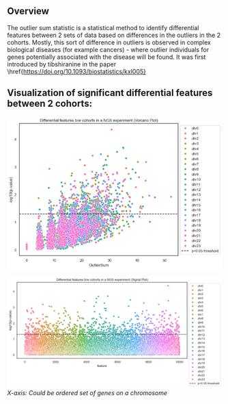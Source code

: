 ## Overview
The outlier sum statistic is a statistical method to identify differential features between 2 sets of data based on differences in the outliers in the 2 cohorts. Mostly, this sort of difference in outliers is observed in complex biological diseases (for example cancers) - where outlier individuals for genes potentially associated with the disease will be found. It was first introduced by tibshiranine in the paper \href{https://doi.org/10.1093/biostatistics/kxl005}


## Visualization of significant differential features between 2 cohorts:

![](/OutlierMethodsApplication/images/VolcanoPlot.png)

![](/OutlierMethodsApplication/images/ManhattanPlot.png)
*X-axis: Could be ordered set of genes on a chromosome*